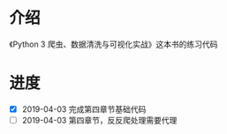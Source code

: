 # 介绍
《Python 3 爬虫、数据清洗与可视化实战》这本书的练习代码

# 进度

- [x] 2019-04-03 完成第四章节基础代码
- [ ]  2019-04-03 第四章节，反反爬处理需要代理